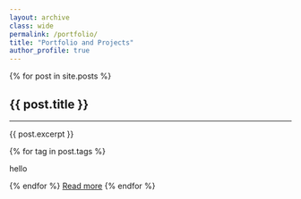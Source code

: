 ```yaml
---
layout: archive
class: wide
permalink: /portfolio/
title: "Portfolio and Projects"
author_profile: true
---
```


<style>
  .tag {
    display: inline-block;
    border: 1px solid #bf7c00;
  }

</style>

{% for post in site.posts %}
  <h2>{{ post.title }}</h2>
  <hr/>
  <p>{{ post.excerpt }}</p>
  {% for tag in post.tags %}
    <p>hello</p>
  {% endfor %}
  <a class="btn" href="{{ post.url }}">Read more</a>
{% endfor %}
